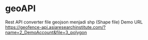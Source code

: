 # geoAPI
Rest API converter file geojson menjadi shp (Shape file)
Demo URL https://geofence-api.asiaresearchinstitute.com/?name=2_DemoAccount&file=3_polygon
